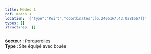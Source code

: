 ```yaml
---
title: Medes 1
ref: medes-1
location: '{"type":"Point","coordinates":[6.2405167,43.0281667]}'
types: []
structures: []
---
```


**Secteur** : Porquerolles  
**Type** : Site équipé avec bouée  

